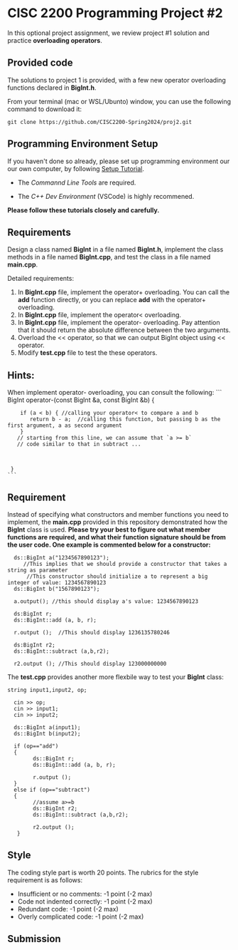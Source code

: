 
# CISC 2200 Programming Project #2

In this optional project assignment, we review project #1 solution and practice **overloading operators**.

## Provided code

The solutions to project 1 is provided, with a few new operator overloading functions declared in **BigInt.h**.

From your terminal (mac or WSL/Ubunto) window, you can use the following command to download it:
```
git clone https://github.com/CISC2200-Spring2024/proj2.git
```

## Programming Environment Setup
If you haven't done so already, please set up programming environment our our own computer, by following [Setup Tutorial](https://eecs280staff.github.io/tutorials/). 

- The _Commannd Line Tools_ are required. 

- The _C++ Dev Environment_ (VSCode) is highly recommened.

**Please follow these tutorials closely and carefully.**


## Requirements

Design a class named **BigInt** in a file named **BigInt.h**, implement the class methods in a file named **BigInt.cpp**,
and test the class in a file named **main.cpp**. 

Detailed requirements: 

1. In **BigInt.cpp** file, implement the operator+ overloading. You can call the **add** function directly, or you can replace **add** with the operator+ overloading.
2. In **BigInt.cpp** file, implement the operator< overloading.  
3. In **BigInt.cpp** file, implement the operator- overloading. Pay attention that it should return the absolute difference between the two arguments.
4. Overload the << operator, so that we can output BigInt object using << operator.  
5. Modify **test.cpp** file to test the these operators. 
   
## Hints:
   When implement operator- overloading, you can consult the following:
    ```
     BigInt operator-(const BigInt &a, const BigInt &b) {
    
        if (a < b) { //calling your operator< to compare a and b 
           return b - a;  //calling this function, but passing b as the first argument, a as second argument 
        }
       // starting from this line, we can assume that `a >= b`
       // code similar to that in subtract ...

    

     }
    ```
   



## Requirement

Instead of specifying what constructors and member functions you need to implement, the **main.cpp** provided in this repository 
demonstrated how the **BigInt** class is used. **Please try your best to figure out what member functions are required, and what their
function signature should be from the user code. One example is commented below for a constructor:** 

```
  ds::BigInt a("1234567890123");
     //This implies that we should provide a constructor that takes a string as parameter
      //This constructor should initialize a to represent a big integer of value: 1234567890123
  ds::BigInt b("1567890123");

  a.output(); //this should display a's value: 1234567890123

  ds:BigInt r;
  ds::BigInt::add (a, b, r);

  r.output ();  //This should display 1236135780246

  ds:BigInt r2;
  ds::BigInt::subtract (a,b,r2);

  r2.output (); //This should display 123000000000
```

The **test.cpp** provides another more flexbile way to test your **BigInt** class: 
```
string input1,input2, op;

  cin >> op;
  cin >> input1;
  cin >> input2;

  ds::BigInt a(input1);
  ds::BigInt b(input2);

  if (op=="add")
  {
        ds::BigInt r;
        ds::BigInt::add (a, b, r);

        r.output ();
  }
  else if (op=="subtract")
  {
        //assume a>=b
        ds::BigInt r2;
        ds::BigInt::subtract (a,b,r2);

        r2.output ();
   }
```

## Style ##

The coding style part is worth 20 points. The rubrics for the style requirement is as follows: 

* Insufficient or no comments: -1 point (-2 max)
* Code not indented correctly: -1 point (-2 max)
* Redundant code: -1 point (-2 max)
* Overly complicated code: -1 point (-2 max)

## Submission 
